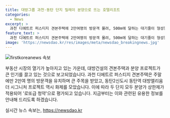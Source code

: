 ```yaml
---
title: 대방그룹 과천·동탄 단지 릴레이 분양으로 뜨는 호텔리조트
categories:
  - News
excerpt: >
  과천 디에트르 퍼스티지 견본주택에 2만여명의 방문객 몰려, 500m에 달하는 대기줄이 형성될 정도로 인기를 끌었다. 또한, 동탄2신도시 대방엘리움 더 시그니처도 모집공고를 통해 큰 관심을 끌었는데, 두 단지는 분양가 상한제가 적용되어 로또급 청약으로 평가되고 있다. 대방그룹의 부동산 프로젝트들이 부동산 시장에 큰 화제를 모으고 있다.
feature_text: >
  과천 디에트르 퍼스티지 견본주택에 2만여명의 방문객 몰려, 500m에 달하는 대기줄이 형성될 정도로 인기를 끌었다. 또한, 동탄2신도시 대방엘리움 더 시그니처도 모집공고를 통해 큰 관심을 끌었는데, 두 단지는 분양가 상한제가 적용되어 로또급 청약으로 평가되고 있다. 대방그룹의 부동산 프로젝트들이 부동산 시장에 큰 화제를 모으고 있다.
image: 'https://newsdao.kr/res/images/meta/newsdao_breakingnews.jpg'
---
```


<p><img src="https://newsdao.kr/res/images/meta/newsdao_breakingnews.jpg" alt="firstkoreanews 속보" /></p>

<p>부동산 시장의 열기가 높아지고 있는 가운데, 대방건설의 견본주택과 분양 프로젝트가 큰 인기를 끌고 있는 것으로 보고되었습니다. 과천 디에트르 퍼스티지 견본주택은 주말에만 2만여 명의 방문객을 유치하며 큰 주목을 받았고, 동탄2신도시 동탄역 대방엘리움 더 시그니처 프로젝트 역시 화제를 모았습니다. 이에 따라 두 단지 모두 분양가 상한제가 적용되어 '로또급 청약'으로 평가되고 있습니다. 지금부터는 이와 관련된 유용한 정보를 안내해 드리도록 하겠습니다. </p>

<p data-ke-size="size16"></p>
실시간 뉴스 속보는, <a href="https://newsdao.kr" rel="dofollow">https://newsdao.kr</a>



